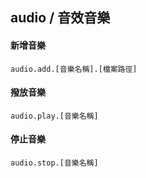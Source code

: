 ## audio / 音效音樂


#### 新增音樂

```
audio.add.[音樂名稱].[檔案路徑]
```

#### 撥放音樂

```
audio.play.[音樂名稱]
```

#### 停止音樂

```
audio.stop.[音樂名稱]
```
